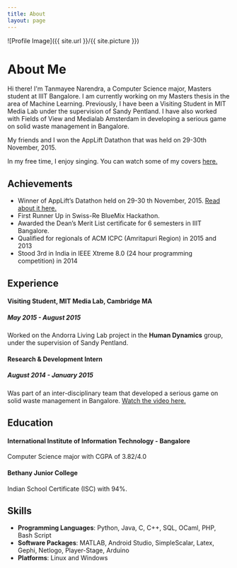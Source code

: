 ```yaml
---
title: About
layout: page
---
```

![Profile Image]({{ site.url }}/{{ site.picture }})

# About Me
Hi there! I'm Tanmayee Narendra, a Computer Science major, Masters student at IIIT Bangalore. I am currently working on my Masters thesis in the area of Machine Learning. Previously, I have been a Visiting Student in MIT Media Lab under the supervision of Sandy Pentland. I have also worked with Fields of View and Medialab Amsterdam in developing a serious game on solid waste management in Bangalore. 

My friends and I won the AppLift Datathon that was held on 29-30th November, 2015. 

In my free time, I enjoy singing. You can watch some of my covers [here.](https://www.youtube.com/watch?v=A1n0NKEndfs&list=PLqcR77bpV0rQlXiWEpXeDXIgAzivEEm11)

## Achievements
* Winner of AppLift’s Datathon held on 29-30 th November, 2015. [Read about it here.](http://blog.venturesity.com/rise-rise-female-hacker)
* First Runner Up in Swiss-Re BlueMix Hackathon. 
* Awarded the Dean’s Merit List certificate for 6 semesters in IIIT Bangalore.
* Qualified for regionals of ACM ICPC (Amritapuri Region) in 2015 and 2013
* Stood 3rd in India in IEEE Xtreme 8.0 (24 hour programming competition) in 2014

## Experience

#### Visiting Student, MIT Media Lab, Cambridge MA

##### May 2015 - August 2015

Worked on the Andorra Living Lab project in the **Human Dynamics** group, under the supervision of Sandy Pentland. 

#### Research & Development Intern

##### August 2014 - January 2015

Was part of an inter-disciplinary team that developed a serious game on solid waste management in Bangalore. [Watch the video here.](https://www.youtube.com/watch?v=eC4z7c94BnA)

## Education

#### International Institute of Information Technology - Bangalore
Computer Science major with CGPA of 3.82/4.0

#### Bethany Junior College
Indian School Certificate (ISC) with 94%.

## Skills
* **Programming Languages**: Python, Java, C, C++, SQL, OCaml, PHP, Bash Script
* **Software Packages**: MATLAB, Android Studio, SimpleScalar, Latex, Gephi, Netlogo, Player-Stage, Arduino
* **Platforms**: Linux and Windows